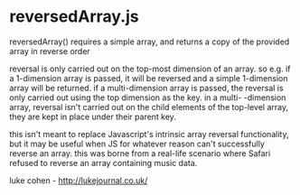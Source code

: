 # reversedArray.js

reversedArray() requires a simple array, and returns a copy of the provided array in reverse order

reversal is only carried out on the top-most dimension of an array. so e.g. if a 1-dimension array
is passed, it will be reversed and a simple 1-dimension array will be returned. if a multi-dimension
array is passed, the reversal is only carried out using the top dimension as the key. in a multi-
-dimension array, reversal isn't carried out on the child elements of the top-level array, they
are kept in place under their parent key.

this isn't meant to replace Javascript's intrinsic array reversal functionality, but it may be useful
when JS for whatever reason can't successfully reverse an array. this was borne from a real-life scenario
where Safari refused to reverse an array containing music data.

luke cohen - http://lukejournal.co.uk/
